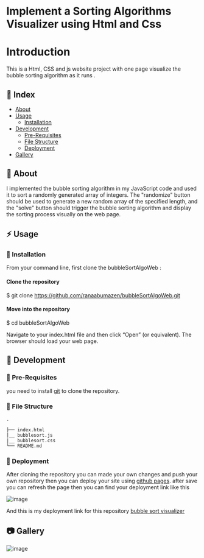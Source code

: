 
# Implement a Sorting Algorithms Visualizer using Html and Css

# Introduction 

This is a Html, CSS and js website project  with  one page visualize the bubble sorting algorithm as it runs .

## :ledger: Index
   - [About](#beginner-about)
   - [Usage](#zap-usage)
      * [Installation](#electric_plug-installation)
   - [Development](#wrench-development)
     - [Pre-Requisites](#notebook-pre-requisites)
     - [File Structure](#file_folder-file-structure) 
     - [Deployment](#rocket-deployment)
  - [Gallery](#camera-gallery)


 ## :beginner: About

I implemented the bubble sorting algorithm in my JavaScript code and used it to sort a randomly generated array of integers. 
The "randomize" button should be used to generate a new random array of the specified length, and the "solve" button should trigger the bubble sorting algorithm and display the sorting process visually on the web page.

## :zap: Usage


###  :electric_plug: Installation

From your command line, first clone the bubbleSortAlgoWeb :
#### Clone the repository

$ git clone https://github.com/ranaabumazen/bubbleSortAlgoWeb.git
####  Move into the repository
$ cd bubbleSortAlgoWeb

Navigate to your index.html file and then click “Open” (or equivalent). The browser should load your web page.

##  :wrench: Development
### :notebook: Pre-Requisites
you need to install [git](https://git-scm.com/downloads) to clone the repository.

###  :file_folder: File Structure

```
.

├── index.html
|__ bubblesort.js
|__ bubblesort.css
└── README.md

```

### :rocket: Deployment

After cloning the repository you can made your own changes and push your own repository 
then you can deploy your site using [github pages](https://docs.github.com/en/pages/getting-started-with-github-pages/configuring-a-publishing-source-for-your-github-pages-site).
after save you can refresh the page then you can find your deployment link like this 

![image](https://user-images.githubusercontent.com/35702411/228830917-94422210-c0fd-4a14-98ab-814c658f8648.png)



And this is my deployment link for this repository [bubble sort visualizer](https://ranaabumazen.github.io/bubbleSortAlgoWeb/)



##  :camera: Gallery

![image](https://user-images.githubusercontent.com/35702411/228829502-cfa42f96-197b-48c2-bd38-0f2a37fe5b64.png)



